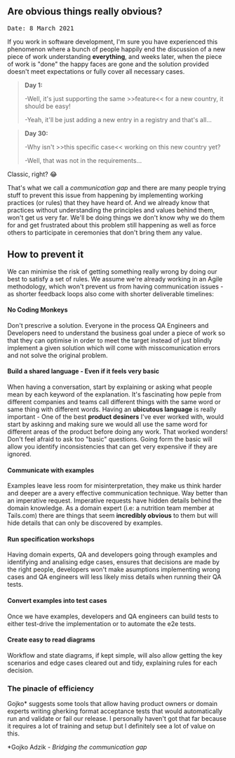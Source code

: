 ## Are obvious things really obvious?

<pre>Date: 8 March 2021</pre>

If you work in software development, I'm sure you have experienced this phenomenon where a bunch of people
happily end the discussion of a new piece of work understanding **everything**, and weeks later, when the piece
of work is "done" the happy faces are gone and the solution provided doesn't meet expectations or fully
cover all necessary cases.


> **Day 1:**
>
> -Well, it's just supporting the same >>feature<< for a new country, it should be easy!
>
> -Yeah, it'll be just adding a new entry in a registry and that's all...
>

> **Day 30:**
>
> -Why isn't >>this specific case<< working on this new country yet?
>
> -Well, that was not in the requirements...
>


Classic, right? 😂

That's what we call a *communication gap* and there are many people trying stuff to prevent this issue from happening by
implementing working practices (or rules) that they have heard of. And we already know
that practices without understanding the principles and values behind them, won't get us very
far. We'll be doing things we don't know why we do them for and get frustrated about this problem still
happening as well as force others to participate in ceremonies that don't bring them any value.

## How to prevent it
We can minimise the risk of getting something really wrong by doing our best to satisfy a set of rules. We assume we're already working in an Agile methodology, which won't prevent us from having communication issues - as shorter feedback loops also come with shorter deliverable timelines:
#### No Coding Monkeys
Don't prescrive a solution. Everyone in the process QA Engineers and Developers need to understand the business goal under a piece of work so that they can optimise in order to meet the target instead of just blindly implement a given solution which will come with misscomunication errors and not solve the original problem.

#### Build a shared language - Even if it feels very basic
When having a conversation, start by explaining or asking what people mean by each keyword of the explanation. It's fascinating how peple from different companies and teams call different things with the same word or same thing with different words.
Having an **ubicutous language** is really important - One of the best **product desiners** I've ever worked with, would start by askinng and making sure we would all use the same word for different areas of the product before doing any work. That worked wonders!
Don't feel afraid to ask too "basic" questions. Going form the basic will allow you identify inconsistencies that can get very expensive if they are ignored.

#### Communicate with examples
Examples leave less room for misinterpretation, they make us think harder and deeper are a avery effective communication technique. Way better than an imperative request. Imperative requests have hidden details behind the domain knowledge. As a domain expert (i.e: a nutrition team member at Tails.com) there are things that seem **incredibly obvious** to them but will hide details that can only be discovered by examples.

#### Run specification workshops
Having domain experts, QA and developers going through examples and identifying and analising edge cases, ensures that decisions are made by the right people, developers won't make asumptions implementing wrong cases and QA engineers will less likely miss details when running their QA tests. 

#### Convert examples into test cases
Once we have examples, developers and QA engineers can build tests to either test-drive the implementation or to automate the e2e tests.

#### Create easy to read diagrams
Workflow and state diagrams, if kept simple, will also allow getting the key scenarios and edge cases cleared out and tidy, explaining rules for each decision.

### The pinacle of efficiency
Gojko* suggests some tools that allow having product owners or domain experts writing gherking format acceptance tests that would automatically run and validate or fail our release. 
I personally haven't got that far because it requires a lot of training and setup but I definitely see a lot of value on this.

*Gojko Adzik - _Bridging the communication gap_
